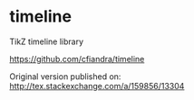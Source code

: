 timeline
========

TikZ timeline library

https://github.com/cfiandra/timeline

Original version published on:
http://tex.stackexchange.com/a/159856/13304
